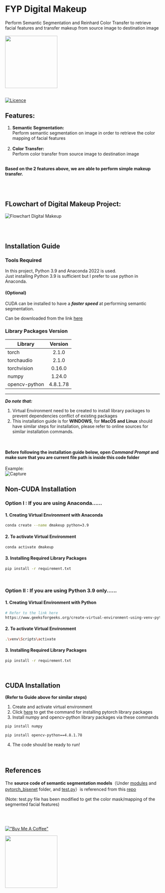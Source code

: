 # FYP Digital Makeup

Perform Semantic Segmentation and Reinhard Color Transfer to retrieve facial features and transfer makeup from source image to destination image<br><br>
<img src="https://github.com/zijian99/FYP_DigitalMakeup/assets/92379986/542392bc-67b3-4750-9bbe-8f7eb78dc17e" width="170" height="170"><br><br>

[![Licence](https://img.shields.io/badge/LICENSE-MIT-green.svg?style=for-the-badge)](https://github.com/zijian99/FYP_DigitalMakeup/blob/main/LICENSE)


## Features:
1. **Semantic Segmentation:**<br>
Perform semantic segmentation on image in order to retrieve the color mapping of facial features<br><br>
2. **Color Transfer:**<br>
Perform color transfer from source image to destination image<br><br>

**Based on the 2 features above, we are able to perform simple makeup transfer.**

<br><br>

## FLowchart of Digital Makeup Project:

![Flowchart Digital Makeup](https://github.com/zijian99/FYP_DigitalMakeup/assets/92379986/cc663a45-ca6b-4396-84e5-0451637e1d86)




<br><br>

## Installation Guide

### Tools Required
In this project, Python 3.9 and Anaconda 2022 is used.<br>
Just installing Python 3.9 is sufficient but I prefer to use python in Anaconda.<br>

#### (Optional)
CUDA can be installed to have a ***faster speed*** at performing semantic segmentation.

Can be downloaded from the link [here](https://developer.nvidia.com/cuda-11-8-0-download-archive)
<br>

### Library Packages Version
| Library       | Version       | 
| ------------- |:-------------:| 
| torch         | 2.1.0         | 
| torchaudio    | 2.1.0         | 
| torchvision   | 0.16.0        | 
| numpy         | 1.24.0        | 
| opencv-python | 4.8.1.78      | 

------

***Do note that:***
1. Virtual Environment need to be created to install library packages to prevent dependencies conflict of existing packages
2. This installation guide is for **WINDOWS**, for **MacOS and Linux** should have similar steps for installation, please refer to online sources for similar installation commands.

<br>

#### Before following the installation guide below, open ***Command Prompt*** and make sure that you are current file path is inside this code folder<br>

Example:<br>
![Capture](https://github.com/zijian99/FYP_DigitalMakeup/assets/92379986/f6b014f3-02c3-466d-9a6a-14830c0f08e4)


## Non-CUDA Installation
### Option I : If you are using Anaconda......
#### 1. Creating Virtual Environment with Anaconda
```bash
conda create --name dmakeup python=3.9
```
#### 2. To activate Virtual Environment
```bash
conda activate dmakeup
```
#### 3. Installing Required Library Packages 
```bash
pip install -r requirement.txt
```
<br>



### Option II : If you are using Python 3.9 only......
#### 1. Creating Virtual Environment with Python
```bash
# Refer to the link here
https://www.geeksforgeeks.org/create-virtual-environment-using-venv-python/ 
```
#### 2. To activate Virtual Environment
```bash
.\venv\Scripts\activate
```
#### 3. Installing Required Library Packages 
```bash
pip install -r requirement.txt
```
<br>


## CUDA Installation 
**(Refer to Guide above for similar steps)**
1. Create and activate virtual environment
2. Click [here](https://pytorch.org/get-started/locally/) to get the command for installing pytorch library packages
3. Install numpy and opencv-python library packages via these commands
```bash
pip install numpy
```
```bash
pip install opencv-python==4.8.1.78
```
4. The code should be ready to run! 
<br><br><br>

## References
The **source code of semantic segmentation models**（Under [modules](https://github.com/zijian99/FYP_DigitalMakeup/tree/main/modules) and [pytorch_bisenet](https://github.com/zijian99/FYP_DigitalMakeup/tree/main/pytorch_bisenet) folder, and [test.py](https://github.com/zijian99/FYP_DigitalMakeup/blob/main/test.py)）is referenced from this [repo](https://github.com/zllrunning/face-parsing.PyTorch) 

(Note: test.py file has been modified to get the color mask/mapping of the segmented facial features)

<br><br>

[!["Buy Me A Coffee"](https://www.buymeacoffee.com/assets/img/custom_images/orange_img.png)](https://www.buymeacoffee.com/zj99)

<img src="https://github.com/zijian99/FYP_DigitalMakeup/assets/92379986/f0259962-dac3-4d64-8269-c2917fa3c39f" width="170" height="170">

